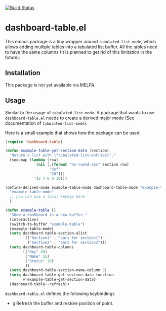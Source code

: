 [![Build Status](https://github.com/thisch/dashboard-table.el/workflows/CI/badge.svg)](https://github.com/thisch/dashboard-table.el/actions)

dashboard-table.el
==================

This emacs package is a tiny wrapper around `tabulated-list-mode`, which
allows adding multiple tables into a tabulated list buffer. All the tables
need to have the same columns (It is planned to get rid of this limitation
in the future).

## Installation

This package is not yet available via MELPA.

## Usage

Similar to the usage of `tabulated-list-mode`. A package that wants to use
`dashboard-table.el` needs to create a derived major mode (See documentation
of `tabulated-list-mode`).

Here is a small example that shows how the package can be used.

```el
(require 'dashboard-table)

(defun example-table-get-section-data (section)
  "Return a list with \"tabulated-list-entries\"."
  (seq-map (lambda (row)
             `(nil [,(format "%s-row%d-abc" section row)
                    "def"
                    "DD"]))
             '(2 4 6 9 10)))

(define-derived-mode example-table-mode dashboard-table-mode "example-table"
  "example-table mode"
  ;; you can use a local keymap here
  )

(defun example-table ()
  "Show a dashboard in a new buffer."
  (interactive)
  (switch-to-buffer "example-table")
  (example-table-mode)
  (setq dashboard-table-section-alist
        '(("Section1" . "pars for section1")
          ("Section2" . "pars for section2")))
  (setq dashboard-table-columns
        [("Key" 40)
         ("Name" 55)
         ("Status" 10)
         ])
  (setq dashboard-table-section-name-column 0)
  (setq dashboard-table-get-section-data-function
        #'example-table-get-section-data)
  (dashboard-table--refresh))
```

`dashboard-table.el` defines the following keybindings

* <kbd>g</kbd> Refresh the buffer and restore position of point.
